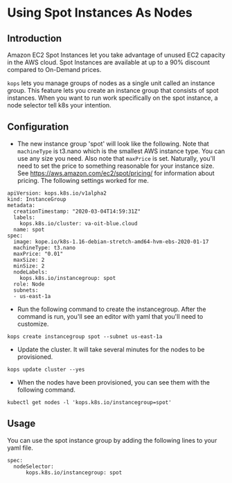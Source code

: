 # Using Spot Instances As Nodes

## Introduction

Amazon EC2 Spot Instances let you take advantage of unused EC2 capacity in the AWS cloud. Spot Instances are available at up to a 90% discount compared to On-Demand prices. 

`kops` lets you manage groups of nodes as a single unit called an instance group. This feature lets you create an instance group that consists of spot instances. When you want to run work specifically on the spot instance, a node selector tell k8s your intention.

## Configuration

* The new instance group 'spot' will look like the following. Note that `machineType` is t3.nano which is the smallest AWS instance type. You can use any size you need. Also note that `maxPrice` is set. Naturally, you'll need to set the price to something reasonable for your instance size. See https://aws.amazon.com/ec2/spot/pricing/ for information about pricing. The following settings worked for me.

```
apiVersion: kops.k8s.io/v1alpha2
kind: InstanceGroup
metadata:
  creationTimestamp: "2020-03-04T14:59:31Z"
  labels: 
    kops.k8s.io/cluster: va-oit-blue.cloud
  name: spot
spec:
  image: kope.io/k8s-1.16-debian-stretch-amd64-hvm-ebs-2020-01-17
  machineType: t3.nano
  maxPrice: "0.01"
  maxSize: 2
  minSize: 2
  nodeLabels:
    kops.k8s.io/instancegroup: spot
  role: Node
  subnets:
  - us-east-1a
```

* Run the following command to create the instancegroup. After the command is run, you'll see an editor with yaml that you'll need to customize.

```
kops create instancegroup spot --subnet us-east-1a
```

* Update the cluster. It will take several minutes for the nodes to be provisioned.

```
kops update cluster --yes
```

* When the nodes have been provisioned, you can see them with the following command.

```
kubectl get nodes -l 'kops.k8s.io/instancegroup=spot'
```

## Usage

You can use the spot instance group by adding the following lines to your yaml file.

```
spec:
  nodeSelector:
      kops.k8s.io/instancegroup: spot
```
